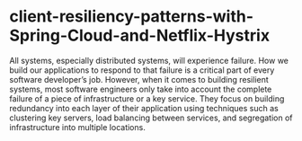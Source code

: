 # client-resiliency-patterns-with-Spring-Cloud-and-Netflix-Hystrix
All systems, especially distributed systems, will experience failure. How we build our applications to respond to that failure is a critical part of every software developer’s job. However, when it comes to building resilient systems, most software engineers only take into account the complete failure of a piece of infrastructure or a key service. They focus on building redundancy into each layer of their application using techniques such as clustering key servers, load balancing between services, and segregation of infrastructure into multiple locations.

